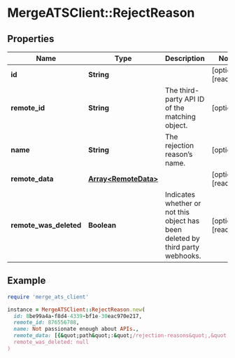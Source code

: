 # MergeATSClient::RejectReason

## Properties

| Name | Type | Description | Notes |
| ---- | ---- | ----------- | ----- |
| **id** | **String** |  | [optional][readonly] |
| **remote_id** | **String** | The third-party API ID of the matching object. | [optional] |
| **name** | **String** | The rejection reason’s name. | [optional] |
| **remote_data** | [**Array&lt;RemoteData&gt;**](RemoteData.md) |  | [optional][readonly] |
| **remote_was_deleted** | **Boolean** | Indicates whether or not this object has been deleted by third party webhooks. | [optional][readonly] |

## Example

```ruby
require 'merge_ats_client'

instance = MergeATSClient::RejectReason.new(
  id: 8be99a4a-f8d4-4339-bf1e-30eac970e217,
  remote_id: 876556788,
  name: Not passionate enough about APIs.,
  remote_data: [{&quot;path&quot;:&quot;/rejection-reasons&quot;,&quot;data&quot;:[&quot;Varies by platform&quot;]}],
  remote_was_deleted: null
)
```

